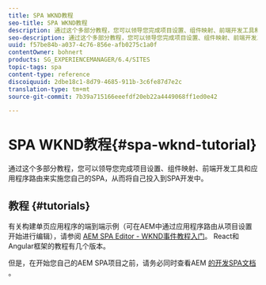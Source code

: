 ```yaml
---
title: SPA WKND教程
seo-title: SPA WKND教程
description: 通过这个多部分教程，您可以领导您完成项目设置、组件映射、前端开发工具和应用程序路由来实施您自己的SPA，从而将自己投入到SPA开发中。
seo-description: 通过这个多部分教程，您可以领导您完成项目设置、组件映射、前端开发工具和应用程序路由来实施您自己的SPA，从而将自己投入到SPA开发中。
uuid: f57be84b-a037-4c76-856e-afb0275c1a0f
contentOwner: bohnert
products: SG_EXPERIENCEMANAGER/6.4/SITES
topic-tags: spa
content-type: reference
discoiquuid: 2dbe18c1-8d79-4685-911b-3c6fe87d7e2c
translation-type: tm+mt
source-git-commit: 7b39a715166eeefdf20eb22a4449068ff1ed0e42

---
```



# SPA WKND教程{#spa-wknd-tutorial}

通过这个多部分教程，您可以领导您完成项目设置、组件映射、前端开发工具和应用程序路由来实施您自己的SPA，从而将自己投入到SPA开发中。

## 教程 {#tutorials}

有关构建单页应用程序的端到端示例（可在AEM中通过应用程序路由从项目设置开始进行编辑），请参阅 [AEM SPA Editor - WKND事件教程入门](https://helpx.adobe.com/experience-manager/kt/sites/using/getting-started-spa-wknd-tutorial-develop.html)。 React和Angular框架的教程有几个版本。

但是，在开始您自己的AEM SPA项目之前，请务必同时查看AEM [的开发SPA文档](/help/sites-developing/spa-architecture.md) 。

